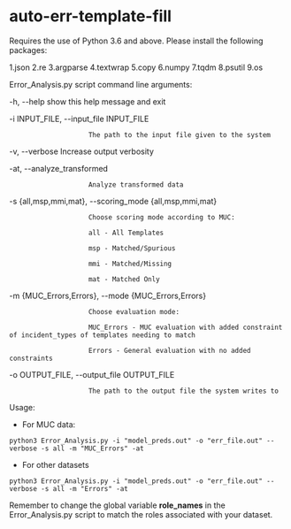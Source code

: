 # auto-err-template-fill

Requires the use of Python 3.6 and above. Please install the following packages:

1.json
2.re
3.argparse
4.textwrap
5.copy
6.numpy
7.tqdm
8.psutil
9.os

Error_Analysis.py script command line arguments:

  -h, --help            show this help message and exit
  
  -i INPUT_FILE, --input_file INPUT_FILE
  
                        The path to the input file given to the system
                        
  -v, --verbose         Increase output verbosity
  
  -at, --analyze_transformed
  
                        Analyze transformed data
                        
  -s {all,msp,mmi,mat}, --scoring_mode {all,msp,mmi,mat}
  
                        Choose scoring mode according to MUC:
                        
                        all - All Templates
                        
                        msp - Matched/Spurious
                        
                        mmi - Matched/Missing
                        
                        mat - Matched Only
                        
  -m {MUC_Errors,Errors}, --mode {MUC_Errors,Errors}
  
                        Choose evaluation mode:
                        
                        MUC_Errors - MUC evaluation with added constraint of incident_types of templates needing to match
                        
                        Errors - General evaluation with no added constraints
                        
  -o OUTPUT_FILE, --output_file OUTPUT_FILE
  
                        The path to the output file the system writes to
                        
Usage:

- For MUC data:

``python3 Error_Analysis.py -i "model_preds.out" -o "err_file.out" --verbose -s all -m "MUC_Errors" -at``

- For other datasets

``python3 Error_Analysis.py -i "model_preds.out" -o "err_file.out" --verbose -s all -m "Errors" -at``

Remember to change the global variable **role_names** in the Error_Analysis.py script to match the roles associated with your dataset.
